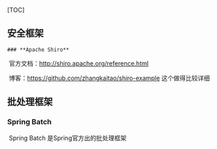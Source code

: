[TOC]

## 安全框架

	### **Apache Shiro**

​	官方文档：http://shiro.apache.org/reference.html

​	博客：https://github.com/zhangkaitao/shiro-example 这个做得比较详细



## 批处理框架

### Spring Batch

​	Spring Batch 是Spring官方出的批处理框架
